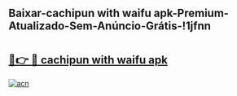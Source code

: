 
## Baixar-cachipun with waifu apk-Premium-Atualizado-Sem-Anúncio-Grátis-!1jfnn

# <h2><a href="https://andorid.site?title=cachipun_with_waifu_apk&ref=27">🔗👉 🔴 cachipun with waifu apk</a></h2>

[![acn](https://github.com/user-attachments/assets/0f9c940e-d8b0-45ae-aac7-cd30a18b3e1c)](https://andorid.site?title=cachipun_with_waifu_apk&ref=27)

